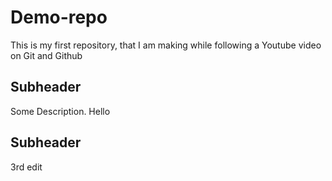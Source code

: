 # Demo-repo
This is my first repository, that I am making while following a Youtube video on Git and Github



## Subheader

Some Description.
Hello

## Subheader
3rd edit